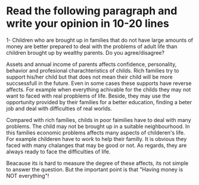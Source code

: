 # Read the following paragraph and write your opinion in 10-20 lines

 1- Children who are brought up in families that do not have large amounts of money are better prepared to deal with the problems of adult life than children brought up by wealthy parents. Do you agree/disagree?

Assets and annual income of parents affects confidence, personality, behavior and profesional charachteristics of childs. Rich families try to support his/her child but that does not mean their child will be more succsessfull in the future. Even in some cases these supports have reverse affects. For example when everything achivable for the childs they may not want to faced with real propblems of life. Beside, they may use the opportunity provided by their families for a better education, finding a beter job and deal with difficulties of real worlds.  

Compared with rich families, childs in poor faimilies have to deal with many problems. The child may not be brought up in a suitable neighbourhood. In this families economic problems affects many aspects of childeren's life. For example childeren have to work to help their familly. It is obvious they faced with many chalanges that may be good or not. As regards, they are always ready to face the difficulties of life.

Beacause its is hard to measure the degree of these affects, its not simple to answer the question. But the important point is that "Having money is NOT everything"!
